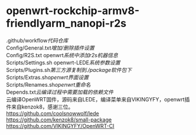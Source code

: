 # openwrt-rockchip-armv8-friendlyarm_nanopi-r2s
.github/workflow*代码仓库<br>*
Config/General.txt*增加/删除插件设置<br>*
Config/R2S.txt openwrt*系统中添加r2s机器信息<br>*
Scripts/Settings.sh openwrt-LEDE*系统参数设置<br>*
Scripts/Plugins.sh*第三方源复制到./package软件包下<br>*
Scripts/Extras.sh*openwrt界面设置<br>*
Scripts/Renames.sh*openwrt重命名<br>*
Depends.txt*云编译过程中需要加载的依赖文件<br>*
云编译OpenWRT固件，源码来自LEDE，编译菜单来自VIKINGYFY，openwrt插件来自kenzok8，感谢三位。<br>
https://github.com/coolsnowwolf/lede<br>
https://github.com/kenzok8/small-package<br>
https://github.com/VIKINGYFY/OpenWRT-CI<br>
